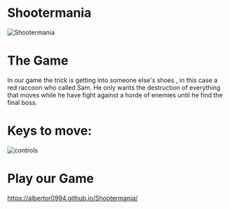 # Shootermania

![Shootermania](https://github.com/AlbertOR0994/Shootermania/assets/156690424/10d888cf-3bbb-452d-a80f-f55fa579fc5c)



# The Game

In our game the trick is getting into someone else's shoes , in this case a red raccoon who called Sam. He only wants the destruction of everything that moves while he have fight against a horde of enemies until he find the final boss.


# Keys to move:

![controls](https://github.com/AlbertOR0994/Shootermania/assets/156690424/e85ec45e-6623-4f15-916f-0b5693ebfcd8)


# Play our Game

https://albertor0994.github.io/Shootermania/
